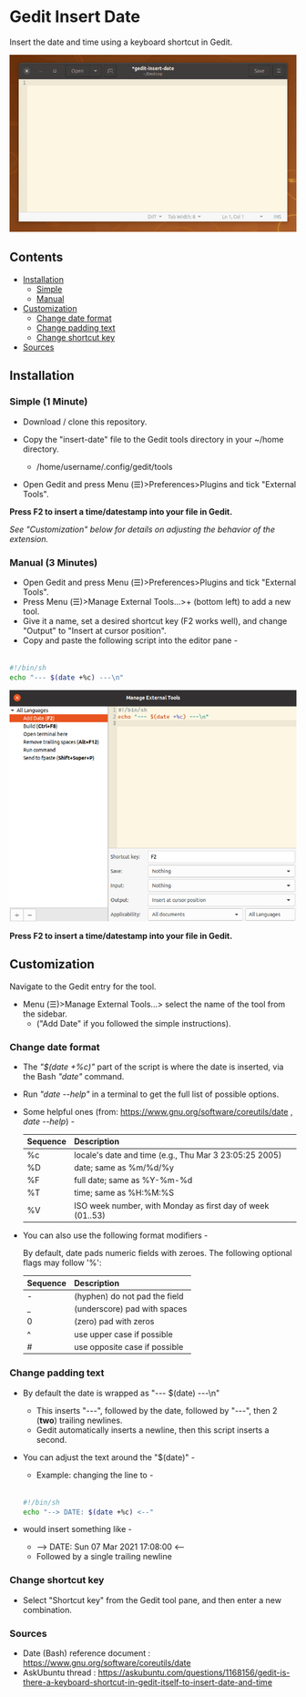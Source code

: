# Gedit Insert Date

Insert the date and time using a keyboard shortcut in Gedit.

![Demo gif](demo.gif)

## Contents

- [Installation](#installation)
  - [Simple](#installation)
  - [Manual](#installation)
- [Customization](#customization)
  - [Change date format](#change-date-format)
  - [Change padding text](#change-padding-text)
  - [Change shortcut key](#change-shortcut-key)
- [Sources](#sources)

## **Installation**

### Simple (1 Minute)

- Download / clone this repository.

- Copy the "insert-date" file to the Gedit tools directory in your ~/home directory.

  - /home/username/.config/gedit/tools

- Open Gedit and press Menu (☰)>Preferences>Plugins and tick "External Tools".

**Press F2 to insert a time/datestamp into your file in Gedit.**

_See "Customization" below for details on adjusting the behavior of the extension._

### Manual (3 Minutes)

- Open Gedit and press Menu (☰)>Preferences>Plugins and tick "External Tools".
- Press Menu (☰)>Manage External Tools...>+ (bottom left) to add a new tool.
- Give it a name, set a desired shortcut key (F2 works well), and change "Output" to "Insert at cursor position".
- Copy and paste the following script into the editor pane -

```bash

#!/bin/sh
echo "--- $(date +%c) ---\n"

```

![Final result image](gedit-insert-date.png)

**Press F2 to insert a time/datestamp into your file in Gedit.**

## **Customization**

Navigate to the Gedit entry for the tool.

- Menu (☰)>Manage External Tools...> select the name of the tool from the sidebar.
  - ("Add Date" if you followed the simple instructions).

### Change date format

- The _"$(date +%c)"_ part of the script is where the date is inserted, via the Bash _"date"_ command.
- Run _"date --help"_ in a terminal to get the full list of possible options.
- Some helpful ones (from: https://www.gnu.org/software/coreutils/date , _date --help_) -

  | Sequence | Description                                                |
  | -------- | ---------------------------------------------------------- |
  | %c       | locale's date and time (e.g., Thu Mar 3 23:05:25 2005)     |
  | %D       | date; same as %m/%d/%y                                     |
  | %F       | full date; same as %Y-%m-%d                                |
  | %T       | time; same as %H:%M:%S                                     |
  | %V       | ISO week number, with Monday as first day of week (01..53) |

- You can also use the following format modifiers -

  By default, date pads numeric fields with zeroes.
  The following optional flags may follow '%':

  | Sequence | Description                   |
  | -------- | ----------------------------- |
  | -        | (hyphen) do not pad the field |
  | \_       | (underscore) pad with spaces  |
  | 0        | (zero) pad with zeros         |
  | ^        | use upper case if possible    |
  | #        | use opposite case if possible |

### Change padding text

- By default the date is wrapped as "--- $(date) ---\n"
  - This inserts "---", followed by the date, followed by "---", then 2 (**two**) trailing newlines.
  - Gedit automatically inserts a newline, then this script inserts a second.
- You can adjust the text around the "$(date)" -

  - Example: changing the line to -

  ```bash

  #!/bin/sh
  echo "--> DATE: $(date +%c) <--"

  ```

- would insert something like -
  - --> DATE: Sun 07 Mar 2021 17:08:00 <--
  - Followed by a single trailing newline

### Change shortcut key

- Select "Shortcut key" from the Gedit tool pane, and then enter a new combination.

### Sources

- Date (Bash) reference document : https://www.gnu.org/software/coreutils/date
- AskUbuntu thread : https://askubuntu.com/questions/1168156/gedit-is-there-a-keyboard-shortcut-in-gedit-itself-to-insert-date-and-time
